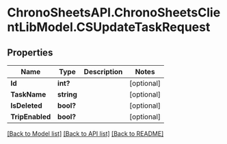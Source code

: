 # ChronoSheetsAPI.ChronoSheetsClientLibModel.CSUpdateTaskRequest
## Properties

Name | Type | Description | Notes
------------ | ------------- | ------------- | -------------
**Id** | **int?** |  | [optional] 
**TaskName** | **string** |  | [optional] 
**IsDeleted** | **bool?** |  | [optional] 
**TripEnabled** | **bool?** |  | [optional] 

[[Back to Model list]](../README.md#documentation-for-models) [[Back to API list]](../README.md#documentation-for-api-endpoints) [[Back to README]](../README.md)

